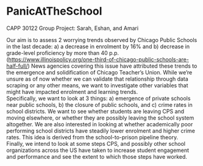 # PanicAtTheSchool
CAPP 30122 Group Project: Sarah, Eshan, and Amari

Our aim is to assess 2 worrying trends observed by Chicago Public Schools in the last decade: a) a decrease in enrolment by 16% and b) decrease in grade-level proficiency by more than 40 p.p. (https://www.illinoispolicy.org/one-third-of-chicago-public-schools-are-half-full/) 
News agencies covering this issue have attributed these trends to the emergence and solidification of Chicago Teacher’s Union. While we’re unsure as of now whether we can validate that relationship through data scraping or any other means, we want to investigate other variables that might have impacted enrolment and learning trends.  
Specifically, we want to look at 3 things: 
  a) emergence of private schools near public schools, 
  b) the closure of public schools, and 
  c) crime rates in school districts. 
We want to see whether students are leaving CPS and moving elsewhere, or whether they are possibly leaving the school system altogether. We are also interested in looking at whether academically poor performing school districts have steadily lower enrolment and higher crime rates. This idea is derived from the school-to-prison pipeline theory.  
Finally, we intend to look at some steps CPS, and possibly other school organizations across the US have taken to increase student engagement and performance and see the extent to which those steps have worked.

